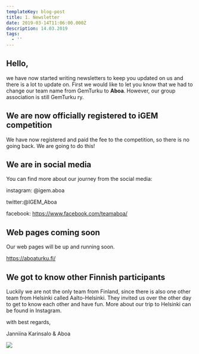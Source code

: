 ```yaml
---
templateKey: blog-post
title: 1. Newsletter
date: 2019-03-14T11:06:00.000Z
description: 14.03.2019
tags:
  - ''
---
```

## Hello,



we have now started writing newsletters to keep you updated on us and there is a lot to update on. First we would like to let you know that we had to change our team name from GemTurku to **Aboa**. However, our group association is still GemTurku ry.



## We are now officially registered to iGEM competition

We have now registered and paid the fee to the competition, so there is no going back. We are going to do this!



## We are in social media

You can find more about our journey from the social media:

instagram: @igem.aboa

twitter:@IGEM_Aboa

facebook: https://www.facebook.com/teamaboa/



## Web pages coming soon

Our web pages will be up and running soon.

https://aboaturku.fi/



## We got to know other Finnish participants

Luckily we are not the only team from Finland, since there is also one other team from Helsinki called Aalto-Helsinki. They invited us over the other day to get to know each other and have fun. More about our trip to Helsinki can be found in Instagram.







with best regards,

Janniina Karinsalo & Aboa



![](/img/logo.png)

